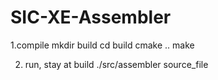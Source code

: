 # SIC-XE-Assembler

1.compile
 mkdir build
 cd build
 cmake ..
 make
 
2. run, stay at build
 ./src/assembler source_file
 
